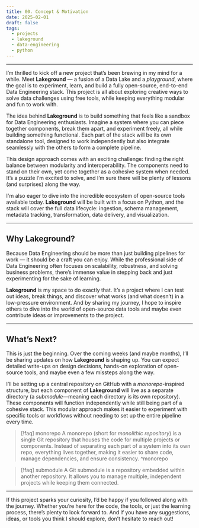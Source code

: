 ```yaml
---
title: 00. Concept & Motivation
date: 2025-02-01
draft: false
tags:
  - projects
  - lakeground
  - data-engineering
  - python
---
```

---

I’m thrilled to kick off a new project that’s been brewing in my mind for a while. Meet **Lakeground** — a fusion of a Data Lake and a _playground_, where the goal is to experiment, learn, and build a fully open-source, end-to-end Data Engineering stack. This project is all about exploring creative ways to solve data challenges using free tools, while keeping everything modular and fun to work with.

The idea behind **Lakeground** is to build something that feels like a sandbox for Data Engineering enthusiasts. Imagine a system where you can piece together components, break them apart, and experiment freely, all while building something functional. Each part of the stack will be its own standalone tool, designed to work independently but also integrate seamlessly with the others to form a complete pipeline.  

This design approach comes with an exciting challenge: finding the right balance between modularity and interoperability. The components need to stand on their own, yet come together as a cohesive system when needed. It’s a puzzle I’m excited to solve, and I’m sure there will be plenty of lessons (and surprises) along the way.

I'm also eager to dive into the incredible ecosystem of open-source tools available today. **Lakeground** will be built with a focus on Python, and the stack will cover the full data lifecycle: ingestion, schema management, metadata tracking, transformation, data delivery, and visualization.  

---

## Why Lakeground?  

Because Data Engineering should be more than just building pipelines for work — it should be a craft you can enjoy. While the professional side of Data Engineering often focuses on scalability, robustness, and solving business problems, there’s immense value in stepping back and just experimenting for the sake of learning.  

**Lakeground** is my space to do exactly that. It’s a project where I can test out ideas, break things, and discover what works (and what doesn’t) in a low-pressure environment. And by sharing my journey, I hope to inspire others to dive into the world of open-source data tools and maybe even contribute ideas or improvements to the project.

---

## What’s Next?  

This is just the beginning. Over the coming weeks (and maybe months), I’ll be sharing updates on how **Lakeground** is shaping up. You can expect detailed write-ups on design decisions, hands-on exploration of open-source tools, and maybe even a few missteps along the way.  

I’ll be setting up a central repository on GitHub with a _monorepo_-inspired structure, but each component of **Lakeground** will live as a separate directory (a _submodule_—meaning each directory is its own repository). These components will function independently while still being part of a cohesive stack. This modular approach makes it easier to experiment with specific tools or workflows without needing to set up the entire pipeline every time.

> [!faq] monorepo
> A monorepo (short for _monolithic repository_) is a single Git repository that houses the code for multiple projects or components.  Instead of separating each part of a system into its own repo, everything lives together, making it easier to share code, manage dependencies, and ensure consistency.  ^monorepo

> [!faq] submodule
> A Git submodule is a repository embedded within another repository. It allows you to manage multiple, independent projects while keeping them connected.

---

If this project sparks your curiosity, I’d be happy if you followed along with the journey. Whether you’re here for the code, the tools, or just the learning process, there’s plenty to look forward to. And if you have any suggestions, ideas, or tools you think I should explore, don’t hesitate to reach out!
